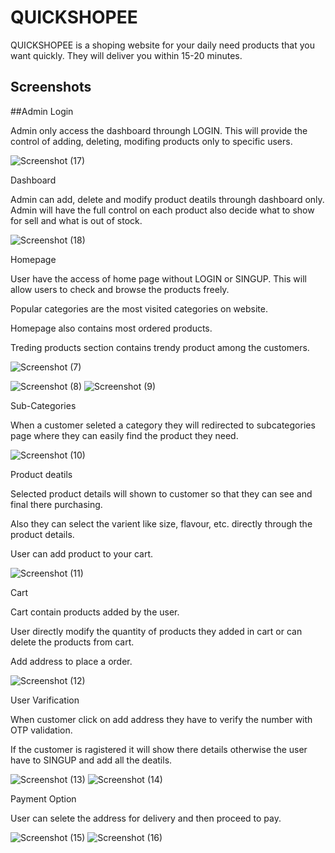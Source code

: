 
# QUICKSHOPEE

QUICKSHOPEE is a shoping website for your daily need products that you want quickly. They will deliver you within 15-20 minutes.


## Screenshots

##Admin Login

Admin only access the dashboard throungh LOGIN. This will provide the control of adding, deleting, modifing products only to specific users.

![Screenshot (17)](https://github.com/AmanSingh0208/QuickShopee/assets/154224641/10a2538e-7907-49b2-aa59-04428442a8ce)


Dashboard

Admin can add, delete and modify product deatils throungh dashboard only. Admin will have the full control on each product also decide what to show for sell and what is out of stock.

![Screenshot (18)](https://github.com/AmanSingh0208/QuickShopee/assets/154224641/e19d9300-9f0f-4699-8375-057a819e6802)

Homepage

User have the access of home page without LOGIN or SINGUP. This will allow users to check and browse the products freely.

Popular categories are the most visited categories on website.

Homepage also contains most ordered products.

Treding products section contains trendy product among the customers.

![Screenshot (7)](https://github.com/AmanSingh0208/QuickShopee/assets/154224641/3e8cd385-5f02-4b8a-add6-8fcd9e16e41e)

![Screenshot (8)](https://github.com/AmanSingh0208/QuickShopee/assets/154224641/b348fdf8-676b-4ece-90d7-f579144371ab)
![Screenshot (9)](https://github.com/AmanSingh0208/QuickShopee/assets/154224641/02bb2af5-a089-41d4-ac31-f3f92835e8fd)

Sub-Categories 

When a customer seleted a category they will redirected to subcategories page where they can easily find the product they need.

![Screenshot (10)](https://github.com/AmanSingh0208/QuickShopee/assets/154224641/774bb386-2a49-4fd0-8c21-30d74ca50932)

Product deatils

Selected product details will shown to customer so that they can see and final there purchasing. 

Also they can select the varient like size, flavour, etc. directly through the product details.

User can add product to your cart.

![Screenshot (11)](https://github.com/AmanSingh0208/QuickShopee/assets/154224641/0b29ab62-fa0d-4eec-a6aa-f214502eb38b)

Cart

Cart contain products added by the user.

User directly modify the quantity of products they added in cart or can delete the products from cart.

Add address to place a order.

![Screenshot (12)](https://github.com/AmanSingh0208/QuickShopee/assets/154224641/ee379c25-db6a-47dd-9ab1-a316efe70b40)

User Varification

When customer click on add address they have to verify the number with OTP validation.

If the customer is ragistered it will show there details otherwise the user have to SINGUP and add all the deatils.

![Screenshot (13)](https://github.com/AmanSingh0208/QuickShopee/assets/154224641/f39e80d5-c9f0-442c-be64-83b23ee4b50e)
![Screenshot (14)](https://github.com/AmanSingh0208/QuickShopee/assets/154224641/7c9d8ee9-23c2-40a9-b85f-d0e8d998ba29)

Payment Option

User can selete the address for delivery and then proceed to pay.

![Screenshot (15)](https://github.com/AmanSingh0208/QuickShopee/assets/154224641/ab588ea6-4145-4024-aee3-16e11ceee62e)
![Screenshot (16)](https://github.com/AmanSingh0208/QuickShopee/assets/154224641/0f1d7f58-a178-4c63-aea9-7e804a885a3a)
